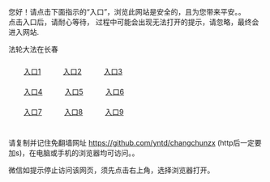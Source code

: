 您好！请点击下面指示的“入口”，浏览此网站是安全的，且为您带来平安。。 <br/>
点击入口后，请耐心等待， 过程中可能会出现无法打开的提示，请忽略，最终会进入网站. </br>

法轮大法在长春<br/>
<div style="padding:10px"><a style="margin:20px" target="_blank" href="https://d96vhvy478f8d.cloudfront.net/2Qpsp?edaaucd" id="ccLink1" rel="nofollow">入口1</a> <a target="_blank" style="margin:20px" href="https://d2acumxrlxgmn5.cloudfront.net/2Qpsp?zzzjs" id="ccLink2" rel="nofollow">入口2</a> <a style="margin:20px" target="_blank" href="https://d33uf2i1olrcj2.cloudfront.net/2Qpsp?lqjine" id="ccLink3" rel="nofollow">入口3</a></div>

<div style="padding:10px" ><a style="margin:20px" target="_blank" href="https://d96vhvy478f8d.cloudfront.net/2Qpsp?edaaucd" id="ccLink4" rel="nofollow">入口4</a> <a style="margin:20px" href="https://d2acumxrlxgmn5.cloudfront.net/2Qpsp?zzzjs" target="_blank" id="ccLink5" rel="nofollow">入口5</a> <a style="margin:20px" href="https://d33uf2i1olrcj2.cloudfront.net/2Qpsp?lqjine" target="_blank" id="ccLink6" rel="nofollow">入口6</a></div>

<div style="padding:10px"><a style="margin:20px" target="_blank" href="https://d96vhvy478f8d.cloudfront.net/2Qpsp?edaaucd" id="ccLink7" rel="nofollow">入口7</a> <a style="margin:20px" href="https://d2acumxrlxgmn5.cloudfront.net/2Qpsp?zzzjs" target="_blank" id="ccLink8" rel="nofollow">入口8</a> <a style="margin:20px" target="_blank" href="https://d33uf2i1olrcj2.cloudfront.net/2Qpsp?lqjine" id="ccLink9" rel="nofollow">入口9</a></div>

<br/>



请复制并记住免翻墙网址 https://github.com/yntd/changchunzx (http后一定要加s)，在电脑或手机的浏览器均可访问。。<br/>

微信如提示停止访问该网页，须先点击右上角，选择浏览器打开。
